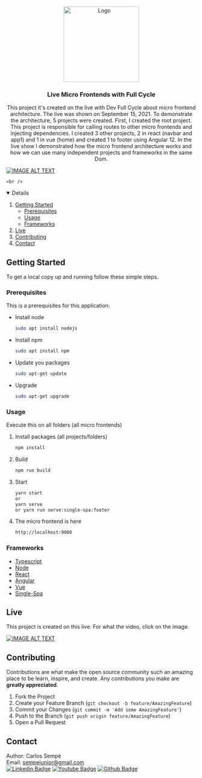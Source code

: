 <!-- PROJECT LOGO -->
<br />
<p align="center">
  <img src="https://i.ibb.co/yFSDMWr/SEMPECANAL.png" alt="Logo" width="200" height="200">

  <h3 align="center">Live Micro Frontends with Full Cycle</h3>

  <p align="center">
    This project it's created on the live with Dev Full Cycle about micro frontend architecture. The live was shown on September 15, 2021. To demonstrate the architecture, 5 projects were created. First, I created the root project. This project is responsible for calling routes to other micro frontends and injecting dependencies. I created 3 other projects, 2 in react (navbar and app1) and 1 in vue (home) and created 1 to footer using Angular 12. In the live show I demonstrated how the micro frontend architecture works and how we can use many independent projects and frameworks in the same Dom.
    <br />
   
   [![IMAGE ALT TEXT](https://img.youtube.com/vi/KZpSghOWOnE/maxresdefault.jpg)](https://www.youtube.com/watch?v=KZpSghOWOnE "Micro Frontends na Prática")

    <br />
  </p>
</p>



<!-- TABLE OF CONTENTS -->
<details open="open">
  <ol>
    <li>
      <a href="#getting-started">Getting Started</a>
      <ul>
        <li><a href="#prerequisites">Prerequisites</a></li>
        <li><a href="#usage">Usage</a></li>
        <li><a href="#frameworks">Frameworks</a></li>
      </ul>
    </li>
    <li><a href="#live">Live</a></li>
    <li><a href="#contributing">Contributing</a></li>
    <li><a href="#contact">Contact</a></li>
  </ol>
</details>



<!-- GETTING STARTED -->
## Getting Started

To get a local copy up and running follow these simple steps.


### Prerequisites

This is a prerequisites for this application: 

* Install node
  ```sh
  sudo apt install nodejs
  ```

* Install npm
  ```sh
  sudo apt install npm
  ```

* Update you packages
  ```sh
  sudo apt-get update
  ```

* Upgrade
  ```sh
  sudo apt-get upgrade
  ```


### Usage

Execute this on all folders (all micro frontends)

1. Install packages (all projects/folders)
   ```sh
   npm install
   ```

2. Build
   ```sh
   npm run build
   ```

3. Start
   ```sh
   yarn start
   or
   yarn serve
   or yarn run serve:single-spa:footer
   ```

4. The micro frontend is here
   ```sh
   http://localhost:9000
   ```


### Frameworks
<ul>
  
   <li><a href="https://www.typescriptlang.org/">Typescript</a></li>
  
   <li><a href="https://nodejs.org/en/">Node</a></li>
  
   <li><a href="https://pt-br.reactjs.org/">React</a></li>
  
   <li><a href="https://angular.io/">Angular</a></li>
  
   <li><a href="https://vuejs.org/">Vue</a></li>
  
   <li><a href="https://single-spa.js.org/">Single-Spa</a></li>
  
</ul>

## Live

This project is created on this live. For what the video, click on the image.

[![IMAGE ALT TEXT](https://img.youtube.com/vi/KZpSghOWOnE/mqdefault.jpg)](https://www.youtube.com/watch?v=KZpSghOWOnE "Micro Frontends na Prática")


<!-- CONTRIBUTING -->
## Contributing

Contributions are what make the open source community such an amazing place to be learn, inspire, and create. Any contributions you make are **greatly appreciated**.

1. Fork the Project
2. Create your Feature Branch (`git checkout -b feature/AmazingFeature`)
3. Commit your Changes (`git commit -m 'Add some AmazingFeature'`)
4. Push to the Branch (`git push origin feature/AmazingFeature`)
5. Open a Pull Request


## Contact

Author: Carlos Sempé <br />
Email: sempejunior@gmail.com <br />
[![Linkedin Badge](https://img.shields.io/badge/-LinkedIn-black.svg?style=for-the-badge&logo=linkedin&colorB=555)](https://www.linkedin.com/in/carlos-semp%C3%A9/)
[![Youtube Badge](https://img.shields.io/badge/YouTube-FF0000?style=for-the-badge&logo=youtube&logoColor=white)](https://www.youtube.com/channel/UC86JKVL2p0sPcdkUJ9093cQ)
[![Github Badge](https://img.shields.io/badge/GitHub-100000?style=for-the-badge&logo=github&logoColor=white)](https://github.com/sempejunior/live-full-cycle/stargazers)